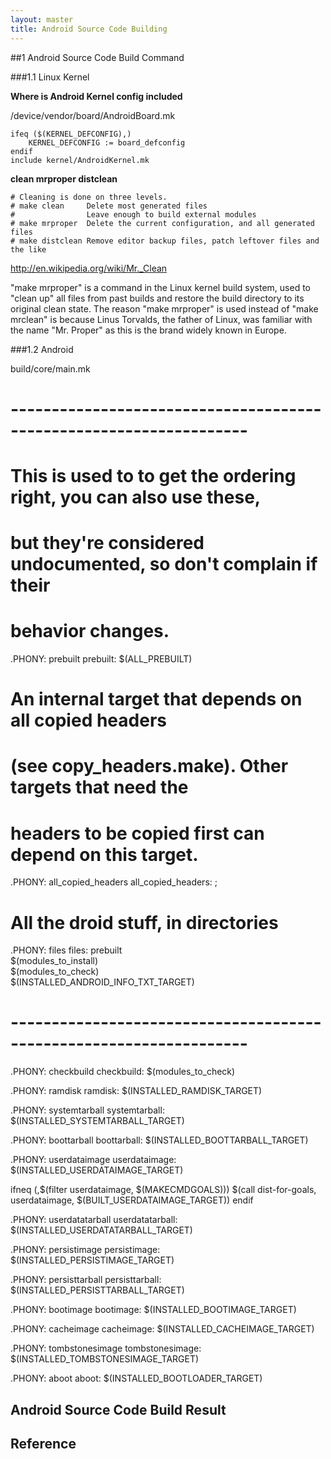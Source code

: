 ```yaml
---
layout: master
title: Android Source Code Building
---
```


##1 Android Source Code Build Command

###1.1 Linux Kernel 

**Where is Android Kernel config included**

/device/vendor/board/AndroidBoard.mk

    ifeq ($(KERNEL_DEFCONFIG),)
        KERNEL_DEFCONFIG := board_defconfig
    endif
    include kernel/AndroidKernel.mk

 
**clean mrproper distclean**

    # Cleaning is done on three levels.
    # make clean     Delete most generated files
    #                Leave enough to build external modules
    # make mrproper  Delete the current configuration, and all generated files
    # make distclean Remove editor backup files, patch leftover files and the like

http://en.wikipedia.org/wiki/Mr._Clean

 "make mrproper" is a command in the Linux kernel build system, used to "clean up" all files from past builds and restore the build directory to its original clean state. The reason "make mrproper" is used instead of "make mrclean" is because Linus Torvalds, the father of Linux, was familiar with the name "Mr. Proper" as this is the brand widely known in Europe.

###1.2 Android

build/core/main.mk

# -------------------------------------------------------------------
# This is used to to get the ordering right, you can also use these,
# but they're considered undocumented, so don't complain if their
# behavior changes.

.PHONY: prebuilt
prebuilt: $(ALL_PREBUILT)

# An internal target that depends on all copied headers
# (see copy_headers.make).  Other targets that need the
# headers to be copied first can depend on this target.

.PHONY: all_copied_headers
all_copied_headers: ;

# All the droid stuff, in directories
.PHONY: files
files: prebuilt \
        $(modules_to_install) \
        $(modules_to_check) \
        $(INSTALLED_ANDROID_INFO_TXT_TARGET)

# -------------------------------------------------------------------


.PHONY: checkbuild
checkbuild: $(modules_to_check)

.PHONY: ramdisk
ramdisk: $(INSTALLED_RAMDISK_TARGET)

.PHONY: systemtarball
systemtarball: $(INSTALLED_SYSTEMTARBALL_TARGET)

.PHONY: boottarball
boottarball: $(INSTALLED_BOOTTARBALL_TARGET)

.PHONY: userdataimage
userdataimage: $(INSTALLED_USERDATAIMAGE_TARGET)

ifneq (,$(filter userdataimage, $(MAKECMDGOALS)))
$(call dist-for-goals, userdataimage, $(BUILT_USERDATAIMAGE_TARGET))
endif

.PHONY: userdatatarball
userdatatarball: $(INSTALLED_USERDATATARBALL_TARGET)

.PHONY: persistimage
persistimage: $(INSTALLED_PERSISTIMAGE_TARGET)

.PHONY: persisttarball
persisttarball: $(INSTALLED_PERSISTTARBALL_TARGET)

.PHONY: bootimage
bootimage: $(INSTALLED_BOOTIMAGE_TARGET)

.PHONY: cacheimage
cacheimage: $(INSTALLED_CACHEIMAGE_TARGET)

.PHONY: tombstonesimage
tombstonesimage: $(INSTALLED_TOMBSTONESIMAGE_TARGET)

.PHONY: aboot
aboot: $(INSTALLED_BOOTLOADER_TARGET)


## Android Source Code Build Result

## Reference
